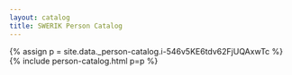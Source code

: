 ```yaml
---
layout: catalog
title: SWERIK Person Catalog
---
```

{% assign p = site.data._person-catalog.i-546v5KE6tdv62FjUQAxwTc %}
{% include person-catalog.html p=p %}

